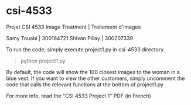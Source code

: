 # csi-4533

Projet CSI 4533
Image Treatment | Traitement d'images

Samy Touabi | 300184721
Shivan Pillay | 300207339

To run the code, simply execute project1.py in csi-4533 directory.

> python project1.py

By default, the code will show the 100 closest images to the woman in a blue vest.
If you want to view the other customers, simply uncomment the code that calls the relevant functions at the bottom of project1.py

For more info, read the "CSI 4533 Project 1" PDF (in French)
